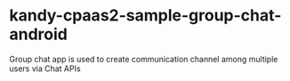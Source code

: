 # kandy-cpaas2-sample-group-chat-android
Group chat app is used to create communication channel among multiple users via Chat APIs

